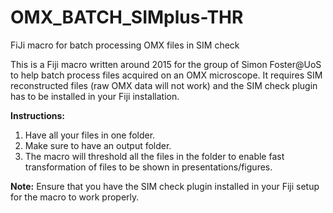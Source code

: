 # OMX_BATCH_SIMplus-THR
FiJi macro for batch processing OMX files in SIM check

This is a Fiji macro written around 2015 for the group of Simon Foster@UoS to help batch process files acquired on an OMX microscope. It requires SIM reconstructed files (raw OMX data will not work) and the SIM check plugin has to be installed in your Fiji installation. 

**Instructions:**
1. Have all your files in one folder.
2. Make sure to have an output folder.
3. The macro will threshold all the files in the folder to enable fast transformation of files to be shown in presentations/figures.

**Note:** Ensure that you have the SIM check plugin installed in your Fiji setup for the macro to work properly.
